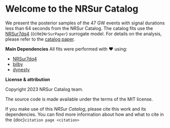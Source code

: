 # Welcome to the NRSur Catalog

We present the posterior samples of the 47 GW events with signal durations less than 64 seconds from the NRSur Catalog.
The catalog fits use the [NRSur7dq4] ({cite}`NrSurPaper`) surrogate model.
For details on the analysis, please refer to the [catalog paper].


**Main Dependencies**
All fits were performed with ❤️ using:

*   [NRSur7dq4]
*   [bilby]
*   [dynesty]

**License & attribution**

Copyright 2023 NRSur Catalog team.

The source code is made available under the terms of the MIT license.

If you make use of this *NRSur Catalog*, please cite this work and its dependencies. You
can find more information about how and what to cite in the
{doc}`citation page <citation>`



[catalog paper]: https://arxiv.org/abs/2301.07215
[NRSur7dq4]: https://arxiv.org/abs/2301.07215
[bilby]: https://lscsoft.docs.ligo.org/bilby/index.html
[dynesty]: https://dynesty.readthedocs.io/
